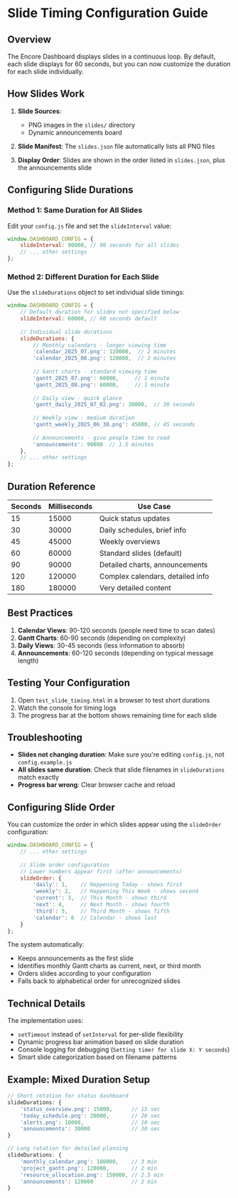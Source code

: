# Slide Timing Configuration Guide

## Overview

The Encore Dashboard displays slides in a continuous loop. By default, each slide displays for 60 seconds, but you can now customize the duration for each slide individually.

## How Slides Work

1. **Slide Sources**: 
   - PNG images in the `slides/` directory
   - Dynamic announcements board
   
2. **Slide Manifest**: The `slides.json` file automatically lists all PNG files

3. **Display Order**: Slides are shown in the order listed in `slides.json`, plus the announcements slide

## Configuring Slide Durations

### Method 1: Same Duration for All Slides

Edit your `config.js` file and set the `slideInterval` value:

```javascript
window.DASHBOARD_CONFIG = {
    slideInterval: 90000, // 90 seconds for all slides
    // ... other settings
};
```

### Method 2: Different Duration for Each Slide

Use the `slideDurations` object to set individual slide timings:

```javascript
window.DASHBOARD_CONFIG = {
    // Default duration for slides not specified below
    slideInterval: 60000, // 60 seconds default
    
    // Individual slide durations
    slideDurations: {
        // Monthly calendars - longer viewing time
        'calendar_2025_07.png': 120000,  // 2 minutes
        'calendar_2025_08.png': 120000,  // 2 minutes
        
        // Gantt charts - standard viewing time
        'gantt_2025_07.png': 60000,     // 1 minute
        'gantt_2025_08.png': 60000,     // 1 minute
        
        // Daily view - quick glance
        'gantt_daily_2025_07_02.png': 30000,  // 30 seconds
        
        // Weekly view - medium duration
        'gantt_weekly_2025_06_30.png': 45000, // 45 seconds
        
        // Announcements - give people time to read
        'announcements': 90000  // 1.5 minutes
    },
    // ... other settings
};
```

## Duration Reference

| Seconds | Milliseconds | Use Case |
|---------|--------------|----------|
| 15 | 15000 | Quick status updates |
| 30 | 30000 | Daily schedules, brief info |
| 45 | 45000 | Weekly overviews |
| 60 | 60000 | Standard slides (default) |
| 90 | 90000 | Detailed charts, announcements |
| 120 | 120000 | Complex calendars, detailed info |
| 180 | 180000 | Very detailed content |

## Best Practices

1. **Calendar Views**: 90-120 seconds (people need time to scan dates)
2. **Gantt Charts**: 60-90 seconds (depending on complexity)
3. **Daily Views**: 30-45 seconds (less information to absorb)
4. **Announcements**: 60-120 seconds (depending on typical message length)

## Testing Your Configuration

1. Open `test_slide_timing.html` in a browser to test short durations
2. Watch the console for timing logs
3. The progress bar at the bottom shows remaining time for each slide

## Troubleshooting

- **Slides not changing duration**: Make sure you're editing `config.js`, not `config.example.js`
- **All slides same duration**: Check that slide filenames in `slideDurations` match exactly
- **Progress bar wrong**: Clear browser cache and reload

## Configuring Slide Order

You can customize the order in which slides appear using the `slideOrder` configuration:

```javascript
window.DASHBOARD_CONFIG = {
    // ... other settings
    
    // Slide order configuration
    // Lower numbers appear first (after announcements)
    slideOrder: {
        'daily': 1,    // Happening Today - shows first
        'weekly': 2,   // Happening This Week - shows second
        'current': 3,  // This Month - shows third
        'next': 4,     // Next Month - shows fourth
        'third': 5,    // Third Month - shows fifth
        'calendar': 6  // Calendar - shows last
    }
};
```

The system automatically:
- Keeps announcements as the first slide
- Identifies monthly Gantt charts as current, next, or third month
- Orders slides according to your configuration
- Falls back to alphabetical order for unrecognized slides

## Technical Details

The implementation uses:
- `setTimeout` instead of `setInterval` for per-slide flexibility
- Dynamic progress bar animation based on slide duration
- Console logging for debugging (`Setting timer for slide X: Y seconds`)
- Smart slide categorization based on filename patterns

## Example: Mixed Duration Setup

```javascript
// Short rotation for status dashboard
slideDurations: {
    'status_overview.png': 15000,      // 15 sec
    'today_schedule.png': 20000,       // 20 sec
    'alerts.png': 10000,               // 10 sec
    'announcements': 30000             // 30 sec
}

// Long rotation for detailed planning
slideDurations: {
    'monthly_calendar.png': 180000,    // 3 min
    'project_gantt.png': 120000,       // 2 min
    'resource_allocation.png': 150000, // 2.5 min
    'announcements': 120000            // 2 min
}
``` 